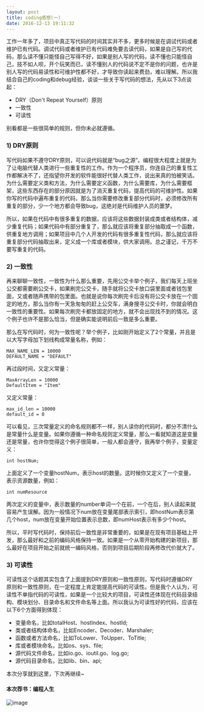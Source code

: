 ```yaml
---
layout: post
title: coding感想(一)
date: 2016-12-13 19:11:32
---
```


工作一年多了，项目中真正写代码的时间其实并不多，更多时候是在调试代码或者维护已有代码。调试代码或者维护已有代码难免要去读代码，如果是自己写的代码，那么读不懂只能怪自己写得不好，如果是别人写的代码，读不懂也只能怪自己，技不如人呗，开个玩笑而已，读不懂别人的代码说不定不是你的问题，也许是别人写的代码易读性和可维护性都不好，才导致你读起来费劲，难以理解。所以我结合自己的coding和debug经验，谈谈一些关于写代码的想法，先从以下3点谈起：

- DRY（Don't Repeat Yourself）原则
- 一致性
- 可读性

别看都是一些很简单的规则，但你未必就遵循。

### 1) DRY原则

写代码如果不遵守DRY原则，可以说代码就是“bug之源”。编程很大程度上就是为了让电脑代替人类进行一些重复性的工作。作为一个程序员，你连自己的重复性工作都解决不了，还指望你开发的软件能很好代替人类工作，说出来真的怕被笑话。为什么需要定义类和方法，为什么需要定义函数，为什么需要库，为什么需要框架，这些东西存在的部分原因就是为了消灭重复代码，提高代码的可维护性。如果你写的代码中遍布重复的代码，那么当你需要修改重复部分代码时，必须修改所有重复的部分，少一个地方都会导致bug，这绝对是代码维护人员的噩梦。

所以，如果在代码中有很多重复的数据，应该将这些数据封装成类或者结构体，减少重复代码；如果代码中有部分重复了，那么就应该将重复部分抽取成一个函数，供重复地方调用；如果项目中几个人开发的代码有很多重复性代码，那么就应该将重复部分代码抽取出来，定义成一个库或者模块，供大家调用。总之谨记，千万不要写重复的代码。

### 2) 一致性

再来聊聊一致性，一致性为什么那么重要，先用公交卡举个例子，我们每天上班坐公交都需要刷公交卡，如果刷完公交卡，随手就将公交卡放口袋里面或者钱包里面，又或者随声携带的包里面。也就是说你每次刷完卡后没有将公交卡放在一个固定的地方，那么当你有一天急匆匆的赶上公交车，满身搜寻公交卡时，你就会明白一致性的重要性。如果每次刷完卡都放固定的地方，就不会出现找不到的情况。这个例子也许不是那么恰当，但是确实能说明前后一致是多么重要。

那么在写代码时，何为一致性呢？举个例子，比如刚开始定义了2个常量，并且是以大写字母加下划线构成常量名称，例如：

    MAX_NAME_LEN = 10000
    DEFAULT_NAME = "DEFAULT"

再过段时间，又定义常量：

    MaxArrayLen = 10000
    DefaultItem = "Item"

又定义常量：

    max_id_len = 10000
    default_id = 0

可以看见，三次常量定义的命名规则都不一样，别人读你的代码时，都分不清什么是常量什么是变量。如果你遵循一种命名规则定义常量，那么一看就知道这是变量还是常量，也许你觉得这个例子很简单，一般人都会遵守，我再举个例子，变量定义：

    int hostNum;

上面定义了一个变量hostNum，表示host的数量。这时候你又定义了一个变量，表示资源数量，例如：

    int numResource

两次定义的变量中，表示数量的number单词一个在前，一个在后，别人读起来就容易产生误解。因为一般情况下num放在变量尾部表示索引，即hostNum表示第几个host，num放在变量开始位置表示总数，即numHost表示有多少个host。

所以，平时写代码时，保持前后一致性是非常重要的，如果是在现有项目基础上开发，那么最好和之前的编码风格保持一致。如果是一个从零开始构建的新项目，那么最好在项目开始之前就统一编码风格，否则到项目后期阶段再修改代价就大了。

### 3) 可读性

可读性这个话题其实包含了上面提到DRY原则和一致性原则，写代码时遵循DRY原则和一致性原则，在一定程度上肯定能提高代码的可读性。但是我个人认为，可读性不单指代码的可读性，如果是一个比较大的项目，可读性还体现在代码目录结构、模块划分、目录命名和文件命名等上面。所以我认为可读性好的代码，应该在以下6个方面得到体现：

- 变量命名，比如totalHost、hostIndex、hostId;
- 类或者结构体命名，比如Encoder、Decoder、Marshaler;
- 函数或者方法命名，比如ToLower、ToUpper、ToTitle;
- 库或者模块命名，比如os、sys、file;
- 源代码文件命名，比如io.go、ioutil.go、log.go;
- 源代码目录命名，比如lib、bin、api;

本次分享就到这里，下次再继续~

#### 本次荐书：编程人生

![image](https://img12.360buyimg.com/n7/jfs/t760/204/6411790/154557/996c0759/547c476eN18c67044.jpg)

